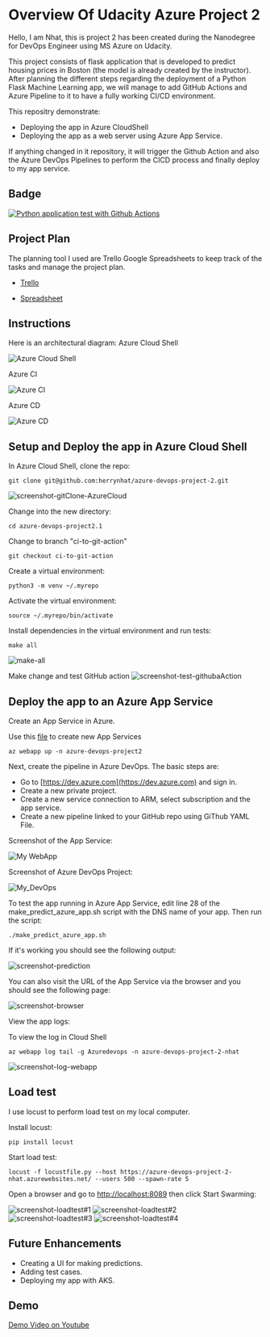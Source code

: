 # Overview Of Udacity Azure Project 2

Hello, I am Nhat, this is project 2 has been created during the Nanodegree for DevOps Engineer using MS Azure on Udacity.

This project consists of flask application that is developed to predict housing prices in Boston (the model is already created by the instructor).
After planning the different steps regarding the deployment of a Python Flask Machine Learning app, we will manage to add GitHub Actions and Azure Pipeline to it to have a fully working CI/CD environment. 

This repositry demonstrate:
- Deploying the app in Azure CloudShell
- Deploying the app as a web server using Azure App Service.

If anything changed in it repository,  it will trigger the Github Action and also the Azure DevOps Pipelines to perform the CICD process and finally deploy to my app service.

## Badge

[![Python application test with Github Actions](https://github.com/herrynhat/azure-devops-project-2/actions/workflows/pythonapp.yml/badge.svg)](https://github.com/herrynhat/azure-devops-project-2/actions/workflows/pythonapp.yml)

## Project Plan
The planning tool I used are Trello Google Spreadsheets to keep track of the tasks and manage the project plan.

- [Trello](https://trello.com/b/YcFc1u1k/build-cicd-pipeline-for-azure-devops)

- [Spreadsheet](https://docs.google.com/spreadsheets/d/1DBxOIONEjgb9IKWU4g13gmGFElez7C8sp3p-by-qsBc/edit?usp=sharing)

## Instructions

Here is an architectural diagram:
Azure Cloud Shell

![Azure Cloud Shell](./Screenshot/azure-cloud-shell.png)

Azure CI

![Azure CI](./Screenshot/ci-diagram.png)

Azure CD

![Azure CD](./Screenshot/cd-diagram.png)

## Setup and Deploy the app in Azure Cloud Shell

In Azure Cloud Shell, clone the repo:
```
git clone git@github.com:herrynhat/azure-devops-project-2.git
```
![screenshot-gitClone-AzureCloud](./Screenshot/git_clone.png)

Change into the new directory:
```
cd azure-devops-project2.1
```

Change to branch "ci-to-git-action"

```
git checkout ci-to-git-action
```

Create a virtual environment:
```
python3 -m venv ~/.myrepo
```

Activate the virtual environment:
```
source ~/.myrepo/bin/activate
```

Install dependencies in the virtual environment and run tests:
```
make all
```

![make-all](./Screenshot/make_all.png)

Make change and test GitHub action
![screenshot-test-githubaAction](./Screenshot/test_git_action.png)


## Deploy the app to an Azure App Service

Create an App Service in Azure. 

Use this [file](./commands.sh) to create new App Services

```
az webapp up -n azure-devops-project2
```

Next, create the pipeline in Azure DevOps. The basic steps are:

- Go to [https://dev.azure.com](https://dev.azure.com) and sign in.
- Create a new private project.
- Create a new service connection to ARM, select subscription and the app service.
- Create a new pipeline linked to your GitHub repo using GiThub YAML File.

Screenshot of the App Service:

![My WebApp](./Screenshot/web_app.png)

Screenshot of Azure DevOps Project:

![My_DevOps](./Screenshot/my_devops.png)

To test the app running in Azure App Service, edit line 28 of the make_predict_azure_app.sh script with the DNS name of your app. Then run the script:
```
./make_predict_azure_app.sh 
```

If it's working you should see the following output:

![screenshot-prediction](./Screenshot/make_prediction.jpg)

You can also visit the URL of the App Service via the browser and you should see the following page:

![screenshot-browser](./Screenshot/app.png)

View the app logs:

To view the log in Cloud Shell
```
az webapp log tail -g Azuredevops -n azure-devops-project-2-nhat
```
![screenshot-log-webapp](./Screenshot/log_tail.png)

> 

## Load test

I use locust to perform load test on my local computer. 

Install locust:
```
pip install locust
```

Start load test:
```
locust -f locustfile.py --host https://azure-devops-project-2-nhat.azurewebsites.net/ --users 500 --spawn-rate 5 
```
Open a browser and go to [http://localhost:8089](http://localhost:8089) then click Start Swarming:

![screenshot-loadtest#1](./Screenshot/load_test1.png)
![screenshot-loadtest#2](./Screenshot/load_test2.png)
![screenshot-loadtest#3](./Screenshot/load_test3.png)
![screenshot-loadtest#4](./Screenshot/load_test4.png)

## Future Enhancements
- Creating a UI for making predictions.
- Adding test cases.
- Deploying my app with AKS.

## Demo 
[Demo Video on Youtube](https://youtu.be/LM6cWs3EIXU)

